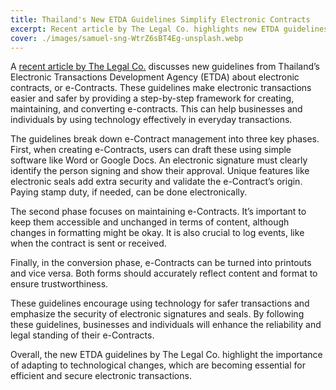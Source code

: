 ```yaml
---
title: Thailand's New ETDA Guidelines Simplify Electronic Contracts
excerpt: Recent article by The Legal Co. highlights new ETDA guidelines, making e-contracts more secure and accessible in Thailand.
cover: ./images/samuel-sng-WtrZ6sBT4Eg-unsplash.webp
---
```


A [recent article by The Legal Co.](https://thelegal.co.th/2024/09/06/etda-guidelines-for-e-transactions-and-e-contracts-a-comprehensive-guide/) discusses new guidelines from Thailand’s Electronic Transactions Development Agency (ETDA) about electronic contracts, or e-Contracts. These guidelines make electronic transactions easier and safer by providing a step-by-step framework for creating, maintaining, and converting e-contracts. This can help businesses and individuals by using technology effectively in everyday transactions.

The guidelines break down e-Contract management into three key phases. First, when creating e-Contracts, users can draft these using simple software like Word or Google Docs. An electronic signature must clearly identify the person signing and show their approval. Unique features like electronic seals add extra security and validate the e-Contract’s origin. Paying stamp duty, if needed, can be done electronically.

The second phase focuses on maintaining e-Contracts. It’s important to keep them accessible and unchanged in terms of content, although changes in formatting might be okay. It is also crucial to log events, like when the contract is sent or received.

Finally, in the conversion phase, e-Contracts can be turned into printouts and vice versa. Both forms should accurately reflect content and format to ensure trustworthiness.

These guidelines encourage using technology for safer transactions and emphasize the security of electronic signatures and seals. By following these guidelines, businesses and individuals will enhance the reliability and legal standing of their e-Contracts.

Overall, the new ETDA guidelines by The Legal Co. highlight the importance of adapting to technological changes, which are becoming essential for efficient and secure electronic transactions.
